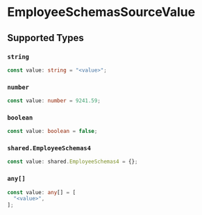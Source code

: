 # EmployeeSchemasSourceValue


## Supported Types

### `string`

```typescript
const value: string = "<value>";
```

### `number`

```typescript
const value: number = 9241.59;
```

### `boolean`

```typescript
const value: boolean = false;
```

### `shared.EmployeeSchemas4`

```typescript
const value: shared.EmployeeSchemas4 = {};
```

### `any[]`

```typescript
const value: any[] = [
  "<value>",
];
```

